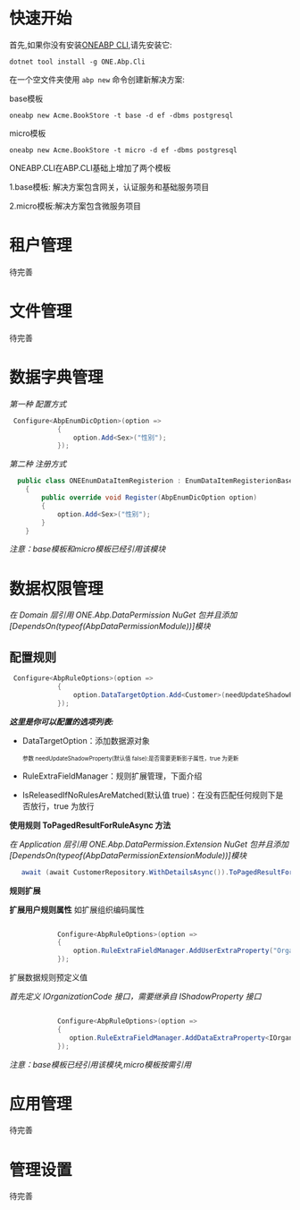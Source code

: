 #
# **快速开始**

首先,如果你没有安装[ONEABP CLI](https://docs.abp.io/zh-Hans/abp/latest/CLI),请先安装它:

    dotnet tool install -g ONE.Abp.Cli

在一个空文件夹使用 `abp new` 命令创建新解决方案:

base模板

    oneabp new Acme.BookStore -t base -d ef -dbms postgresql

micro模板

    oneabp new Acme.BookStore -t micro -d ef -dbms postgresql

ONEABP.CLI在ABP.CLI基础上增加了两个模板

1.base模板: 解决方案包含网关，认证服务和基础服务项目

2.micro模板:解决方案包含微服务项目

# **租户管理**

待完善

# **文件管理**

待完善

# **数据字典管理**

*第一种 配置方式*

```c#
 Configure<AbpEnumDicOption>(option =>
            {
                option.Add<Sex>("性别");
            });
```

*第二种 注册方式*

```c#
  public class ONEEnumDataItemRegisterion : EnumDataItemRegisterionBase
    {
        public override void Register(AbpEnumDicOption option)
        {
            option.Add<Sex>("性别");
        }
    }
```



*注意：base模板和micro模板已经引用该模块*



# **数据权限管理**

*在 Domain 层引用 ONE.Abp.DataPermission NuGet 包并且添加\[DependsOn(typeof(AbpDataPermissionModule))]模块*

## **配置规则**

```c#
 Configure<AbpRuleOptions>(option =>
            {
                option.DataTargetOption.Add<Customer>(needUpdateShadowProperty:true);
            });
```

***这里是你可以配置的选项列表:***

*   DataTargetOption：添加数据源对象

    <span style="font-size:10px;">参数 needUpdateShadowProperty(默认值 false):是否需要更新影子属性，true 为更新</span>

*   RuleExtraFieldManager：规则扩展管理，下面介绍

*   IsReleasedIfNoRulesAreMatched(默认值 true)：在没有匹配任何规则下是否放行，true 为放行

**使用规则 ToPagedResultForRuleAsync 方法**

*在 Application 层引用 ONE.Abp.DataPermission.Extension NuGet 包并且添加\[DependsOn(typeof(AbpDataPermissionExtensionModule))]模块*

```c#
   await (await CustomerRepository.WithDetailsAsync()).ToPagedResultForRuleAsync<Customer, CustomerDto>(input);
```

**规则扩展**

**扩展用户规则属性** 如扩展组织编码属性

```c#

            Configure<AbpRuleOptions>(option =>
            {
                option.RuleExtraFieldManager.AddUserExtraProperty("OrganizationCode");
            });
```

扩展数据规则预定义值

*首先定义 IOrganizationCode 接口，需要继承自 IShadowProperty 接口*

```c#

            Configure<AbpRuleOptions>(option =>
            {
               option.RuleExtraFieldManager.AddDataExtraProperty<IOrganizationCode>("OrganizationCode");
            });
```

*注意：base模板已经引用该模块,micro模板按需引用*

# **应用管理**

待完善

# **管理设置**

待完善
